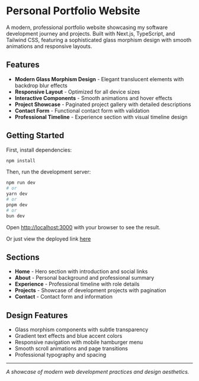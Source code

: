 # Personal Portfolio Website

A modern, professional portfolio website showcasing my software development journey and projects. Built with Next.js, TypeScript, and Tailwind CSS, featuring a sophisticated glass morphism design with smooth animations and responsive layouts.

## Features

- **Modern Glass Morphism Design** - Elegant translucent elements with backdrop blur effects
- **Responsive Layout** - Optimized for all device sizes
- **Interactive Components** - Smooth animations and hover effects
- **Project Showcase** - Paginated project gallery with detailed descriptions
- **Contact Form** - Functional contact form with validation
- **Professional Timeline** - Experience section with visual timeline design

## Getting Started

First, install dependencies:

```bash
npm install
```

Then, run the development server:

```bash
npm run dev
# or
yarn dev
# or
pnpm dev
# or
bun dev
```

Open [http://localhost:3000](http://localhost:3000) with your browser to see the result.

Or just view the deployed link [here](https://personal-website-v2-iota.vercel.app/)

## Sections

- **Home** - Hero section with introduction and social links
- **About** - Personal background and professional summary
- **Experience** - Professional timeline with role details
- **Projects** - Showcase of development projects with pagination
- **Contact** - Contact form and information

## Design Features

- Glass morphism components with subtle transparency
- Gradient text effects and blue accent colors
- Responsive navigation with mobile hamburger menu
- Smooth scroll animations and page transitions
- Professional typography and spacing

---

_A showcase of modern web development practices and design aesthetics._
